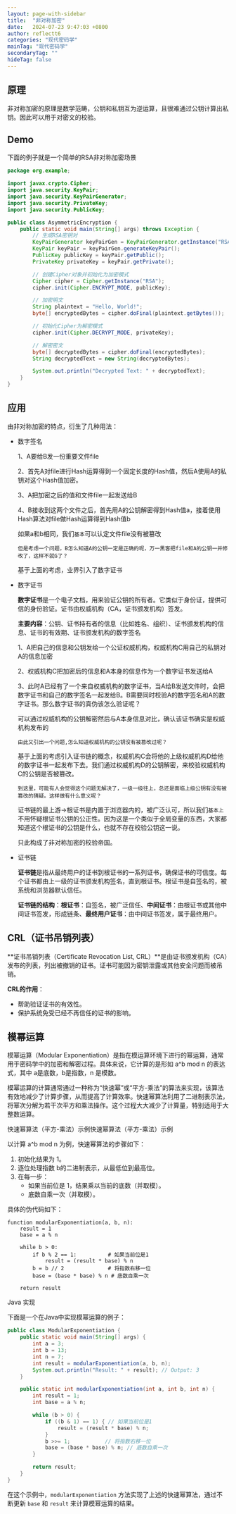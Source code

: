 ```yaml
---
layout: page-with-sidebar
title:  "非对称加密"
date:   2024-07-23 9:47:03 +0800
author: reflectt6
categories: "现代密码学"
mainTag: "现代密码学"
secondaryTag: ""
hideTag: false
---
```


## 原理

非对称加密的原理是数学范畴，公钥和私钥互为逆运算，且很难通过公钥计算出私钥。因此可以用于对密文的校验。

## Demo

下面的例子就是一个简单的RSA非对称加密场景

```java
package org.example;

import javax.crypto.Cipher;
import java.security.KeyPair;
import java.security.KeyPairGenerator;
import java.security.PrivateKey;
import java.security.PublicKey;

public class AsymmetricEncryption {
    public static void main(String[] args) throws Exception {
        // 生成RSA密钥对
        KeyPairGenerator keyPairGen = KeyPairGenerator.getInstance("RSA");
        KeyPair keyPair = keyPairGen.generateKeyPair();
        PublicKey publicKey = keyPair.getPublic();
        PrivateKey privateKey = keyPair.getPrivate();

        // 创建Cipher对象并初始化为加密模式
        Cipher cipher = Cipher.getInstance("RSA");
        cipher.init(Cipher.ENCRYPT_MODE, publicKey);

        // 加密明文
        String plaintext = "Hello, World!";
        byte[] encryptedBytes = cipher.doFinal(plaintext.getBytes());

        // 初始化Cipher为解密模式
        cipher.init(Cipher.DECRYPT_MODE, privateKey);

        // 解密密文
        byte[] decryptedBytes = cipher.doFinal(encryptedBytes);
        String decryptedText = new String(decryptedBytes);

        System.out.println("Decrypted Text: " + decryptedText);
    }
}
```

## 应用

由非对称加密的特点，衍生了几种用法：

- 数字签名

  1、A要给B发一份重要文件file

  2、首先A对file进行Hash运算得到一个固定长度的Hash值，然后A使用A的私钥对这个Hash值加密。

  3、A把加密之后的值和文件file一起发送给B

  4、B接收到这两个文件之后，首先用A的公钥解密得到Hash值a，接着使用Hash算法对file做Hash运算得到Hash值b

  如果a和b相同，我们`基本`可以认定文件file没有被篡改

  `但是考虑一个问题，B怎么知道A的公钥一定是正确的呢，万一黑客把file和A的公钥一并修改了，这样不就G了？`

  基于上面的考虑，业界引入了数字证书

- 数字证书

  **数字证书**是一个电子文档，用来验证公钥的所有者。它类似于身份证，提供可信的身份验证。证书由权威机构（CA，证书颁发机构）签发。

  **主要内容**：公钥、证书持有者的信息（比如姓名、组织）、证书颁发机构的信息、证书的有效期、证书颁发机构的数字签名

  1、A把自己的信息和公钥发给一个公证权威机构，权威机构C用自己的私钥对A的信息加密

  2、权威机构C把加密后的信息和A本身的信息作为一个数字证书发送给A

  3、此时A已经有了一个来自权威机构的数字证书，当A给B发送文件时，会把数字证书和自己的数字签名一起发给B。B需要同时校验A的数字签名和A的数字证书。那么数字证书的真伪该怎么验证呢？

  可以通过权威机构的公钥解密然后与A本身信息对比，确认该证书确实是权威机构发布的

  `由此又引出一个问题,怎么知道权威机构的公钥没有被篡改过呢？`

  基于上面的考虑引入证书链的概念，权威机构C会将他的上级权威机构D给他的数字证书一起发布下去。我们通过权威机构D的公钥解密，来校验权威机构C的公钥是否被篡改。

  `到这里，可能有人会觉得这个问题无解决了，一级一级往上，总还是面临上级公钥有没有被篡改的猜疑。这样做有什么意义呢？`

  证书链的最上游->根证书是内置于浏览器内的，被广泛认可，所以我们`基本上`不用怀疑根证书公钥的公正性。因为这是一个类似于全局变量的东西，大家都知道这个根证书的公钥是什么，也就不存在校验公钥这一说。

  只此构成了非对称加密的校验帝国。

- 证书链

  **证书链**是指从最终用户的证书到根证书的一系列证书，确保证书的可信度。每个证书都由上一级的证书颁发机构签名，直到根证书。根证书是自签名的，被系统和浏览器默认信任。

  **证书链的结构**：**根证书**：自签名，被广泛信任、**中间证书**：由根证书或其他中间证书签发，形成链条、**最终用户证书**：由中间证书签发，属于最终用户。

  

## CRL（证书吊销列表）

**证书吊销列表（Certificate Revocation List, CRL）**是由证书颁发机构（CA）发布的列表，列出被撤销的证书。证书可能因为密钥泄露或其他安全问题而被吊销。

**CRL的作用**：

- 帮助验证证书的有效性。
- 保护系统免受已经不再信任的证书的影响。



## 模幂运算

模幂运算（Modular Exponentiation）是指在模运算环境下进行的幂运算，通常用于密码学中的加密和解密过程。具体来说，它计算的是形如 a^b mod n 的表达式，其中 a是底数，b是指数，n 是模数。

模幂运算的计算通常通过一种称为“快速幂”或“平方-乘法”的算法来实现，该算法有效地减少了计算步骤，从而提高了计算效率。快速幂算法利用了二进制表示法，将幂次分解为若干次平方和乘法操作。这个过程大大减少了计算量，特别适用于大整数运算。

快速幂算法（平方-乘法）示例快速幂算法（平方-乘法）示例

以计算  a^b mod n 为例，快速幂算法的步骤如下：

1. 初始化结果为 1。
2. 逐位处理指数 b的二进制表示，从最低位到最高位。
3. 在每一步：
   - 如果当前位是 1，结果乘以当前的底数（并取模）。
   - 底数自乘一次（并取模）。

具体的伪代码如下：

```shell
function modularExponentiation(a, b, n):
    result = 1
    base = a % n

    while b > 0:
        if b % 2 == 1:          # 如果当前位是1
            result = (result * base) % n
        b = b // 2              # 将指数右移一位
        base = (base * base) % n # 底数自乘一次

    return result
```

Java 实现

下面是一个在Java中实现模幂运算的例子：

```java
public class ModularExponentiation {
    public static void main(String[] args) {
        int a = 3;
        int b = 13;
        int n = 7;
        int result = modularExponentiation(a, b, n);
        System.out.println("Result: " + result); // Output: 3
    }

    public static int modularExponentiation(int a, int b, int n) {
        int result = 1;
        int base = a % n;

        while (b > 0) {
            if ((b & 1) == 1) { // 如果当前位是1
                result = (result * base) % n;
            }
            b >>= 1;           // 将指数右移一位
            base = (base * base) % n; // 底数自乘一次
        }

        return result;
    }
}
```

在这个示例中，`modularExponentiation` 方法实现了上述的快速幂算法，通过不断更新 `base` 和 `result` 来计算模幂运算的结果。



